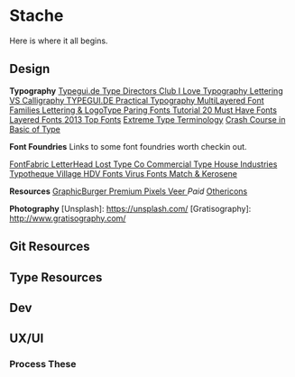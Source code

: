# Stache
Here is where it all begins.

## Design

__Typography__
[ Typegui.de ](http://typogui.de/)
[ Type Directors Club ](https://www.tdc.org/)
[ I Love Typography ](http://ilovetypography.com/)
[ Lettering VS Calligraphy ](http://www.letteringvscalligraphy.com/)
[ TYPEGUI.DE ](http://www.typogui.de)
[ Practical Typography ](http://practicaltypography.com/)
[ MultiLayered Font Families ](http://www.designer-daily.com/8-cool-multi-layered-font-families-38874)
[ Lettering & LogoType ](http://portfolios.aiga.org/gallery/16774581/Lettering-Logotype-Vol1)
[ Paring Fonts Tutorial ](http://webdesign.tutsplus.com/articles/a-beginners-guide-to-pairing-fonts--webdesign-5706)
[ 20 Must Have Fonts ](http://laserred.co/2012/09/20-must-have-fonts-for-designers/)
[ Layered Fonts ](http://typedeck.com/layered-fonts/)
[2013 Top Fonts](http://www.kingofdesigners.com/33-2013-top-fonts/)
[Extreme Type Terminology](http://ilovetypography.com/2008/03/21/extreme-type-terminology/)
[Crash Course in Basic of Type](http://www.noupe.com/essentials/icons-fonts/a-crash-course-in-typography-the-basics-of-type.html)


__Font Foundries__
Links to some font foundries worth checkin out.  

[ FontFabric ](http://fontfabric.com/)
[ LetterHead ](http://www.letterheadfonts.com/)
[ Lost Type Co ](http://www.losttype.com/)
[ Commercial Type ](http://commercialtype.com/)
[ House Industries ](http://www.houseind.com/)
[ Typotheque ](https://www.typotheque.com/)
[ Village ](http://vllg.com/)
[ HDV Fonts ](http://www.hvdfonts.com/)
[ Virus Fonts ](http://www.virusfonts.com/)
[ Match & Kerosene ](http://www.matchandkerosene.com/)


__Resources__
[ GraphicBurger ](http://graphicburger.com/)
[ Premium Pixels ](http://premiumpixels.com)
[ Veer ](http://www.veer.com/) *Paid*
[ Othericons ](http://othericons.madebysource.com/)


__Photography__
[Unsplash]: https://unsplash.com/
[Gratisography]: http://www.gratisography.com/








## Git Resources
[Codecademy - Git]: https://www.codecademy.com/learn/learn-git  
[GitTower - Learn]: http://www.git-tower.com/learn/  


## Type Resources
[Typewolf]: https://www.typewolf.com/  


## Dev
[ResponsiveDesign.Is]: https://responsivedesign.is/
[UI Gradients]: http://uigradients.com/


## UX/UI
[Pixate 2.0]: http://blog.pixate.com/post/134795427293/pixate2-0


### Process These
[Portfolio Building]: https://www.format.com/magazine/guides/build-the-perfect-portfolio-design  
[Backup Website]: http://www.inmotionhosting.com/support/website/file-management/create-backup-using-ftp  
